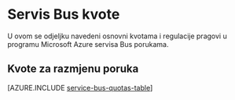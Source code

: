 <properties 
    pageTitle="Kvota Bus usluge za Microsoft Azure i ograničenja | Microsoft Azure"
    description="Ograničenja i kvote za Bus servisa Azure"
    services="service-bus"
    documentationCenter="na"
    authors="sethmanheim"
    manager="timlt"
    editor="" />
<tags 
    ms.service="service-bus"
    ms.devlang="na"
    ms.topic="article"
    ms.tgt_pltfrm="na"
    ms.workload="na"
    ms.date="10/05/2016"
    ms.author="sethm" />

# <a name="service-bus-quotas"></a>Servis Bus kvote

U ovom se odjeljku navedeni osnovni kvotama i regulacije pragovi u programu Microsoft Azure servisa Bus porukama.

## <a name="messaging-quotas"></a>Kvote za razmjenu poruka

[AZURE.INCLUDE [service-bus-quotas-table](../../includes/service-bus-quotas-table.md)] 